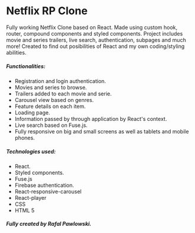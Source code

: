 # Netflix RP Clone

Fully working Netflix Clone based on React. Made using custom hook, router, compound components and styled components. Project includes movie and series trailers, live search, authentication, subpages and much more!
Created to find out posibilities of React and my own coding/styling abilities.

##### Functionalities:
- Registration and login authentication.
- Movies and series to browse.
- Trailers added to each movie and serie.
- Carousel view based on genres.
- Feature details on each item.
- Loading page.
- Information passed by through application by React's context.
- Live search based on Fuse.js.
- Fully responsive on big and small screens as well as tablets and mobile phones.

##### Technologies used:
- React.
- Styled components.
- Fuse.js
- Firebase authentication.
- React-responsive-carousel
- React-player
- CSS
- HTML 5

##### Fully created by Rafal Pawlowski.